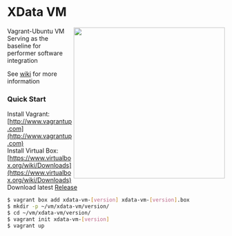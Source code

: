 # XData VM

<img src="https://raw.github.com/wiki/Sotera/xdata-vm/images/vagrant-screenshot2.png" align="right" width="350" />
Vagrant-Ubuntu VM Serving as the baseline for <br />performer software integration

See [wiki](https://github.com/Sotera/xdata-vm/wiki) for more information


### Quick Start
  Install Vagrant:<br/>
    [http://www.vagrantup.com](http://www.vagrantup.com)<br/>
  Install Virtual Box:<br/>
    [https://www.virtualbox.org/wiki/Downloads](https://www.virtualbox.org/wiki/Downloads)<br/>
  Download latest [Release](https://github.com/Sotera/xdata-vm/releases) <br/>

  ```bash
  $ vagrant box add xdata-vm-[version] xdata-vm-[version].box 
  $ mkdir -p ~/vm/xdata-vm/version/
  $ cd ~/vm/xdata-vm/version/
  $ vagrant init xdata-vm-[version]
  $ vagrant up
  ```


